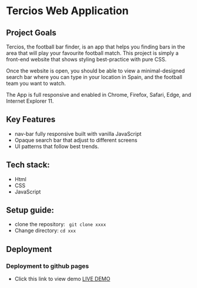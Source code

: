 # Tercios Web Application

## Project Goals 
Tercios, the football bar finder, is an app that helps you finding bars in the area that will play your favourite football match. This project is simply a front-end website that shows styling best-practice with pure CSS. 
 
Once the website is open, you should be able to view a minimal-designed search bar where you can type in your location in Spain, and the football team you want to watch.

The App is full responsive and enabled in Chrome, Firefox, Safari, Edge, and Internet Explorer 11.

## Key Features
- nav-bar fully responsive built with vanilla JavaScript
- Opaque search bar that adjust to different screens
- UI patterns that follow best trends.
## Tech stack:
- Html
- CSS
- JavaScript

## Setup guide:
- clone the repository:  ``` git clone xxxx```
- Change directory: ```cd xxx```

## Deployment
### Deployment to github pages
 - Click this link to view demo <a href="https://iamnachoj.github.io/Tercios-Web-Application/">LIVE DEMO</a>

